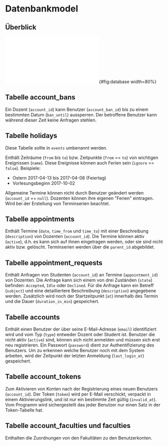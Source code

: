 # Datenbankmodel

## Überblick

![Datenbankmodel von schiv (Erstellt mit
mysql-workbench)](../images/database.pdf){#fig:database width=80%}

## Tabelle account_bans

Ein Dozent (`account_id`) kann Benutzer (`account_ban_id`) bis zu einem
bestimmten Datum (`ban_until`) aussperren. Der betroffene Benutzer kann während
dieser Zeit keine Anfragen stehlen.

## Tabelle holidays

Diese Tabelle sollte in `events` umbenannt werden.

Enthält Zeiträume (`from` bis `to`) bzw. Zeitpunkte (`from` == `to`) von
wichtigen Ereignissen (`name`). Diese Ereignisse können auch Ferien sein
(`ignore` == `false`). Beispiele:

- Ostern 2017-04-13 bis 2017-04-08 (Feiertag)
- Vorlesungsbeginn 2017-10-02 

Allgemeine Termine können nicht durch Benutzer geändert werden (`account_id` ==
`null`). Dozenten können ihre eigenen "Ferien" eintragen. Wird bei der
Erstellung von Terminserien beachtet.

## Tabelle appointments

Enthält Termine (`date`, `time_from` und `time_to`) mit einer Beschreibung
(`description`) von Dozenten (`account_id`). Die Termine können aktiv
(`active`), d.h. es kann sich auf ihnen eingetragen werden, oder sie sind nicht
aktiv bzw. gelöscht. Terminserien werden über die `parent_id` abgebildet.

## Tabelle appointment_requests

Enthält Anfragen von Studenten (`account_id`) an Termine (`appointment_id`) von
Dozenten. Die Anfrage kann sich einem von drei Zuständen (`state`) befinden:
`Accepted`, `Idle` oder `Declined`. Für die Anfrage kann ein Betreff (`subject`)
und eine detailliertere Beschreibung (`description`) angegebene werden.
Zusätzlich wird noch der Startzeitpunkt (`at`) innerhalb des Termin und die
Dauer (`duration_in_min`) gespeichert.

## Tabelle accounts

Enthält einen Benutzer der über seine E-Mail-Adresse (`email`) identifiziert
wird und vom Typ (`type`) entweder Dozent oder Student ist. Benutzer die nicht
aktiv (`active`) sind, können sich nicht anmelden und müssen sich erst neu
registrieren. Ein Passwort (`password`) dient zur Authentifizierung des
Benutzers. Um zu erkennen welche Benutzer noch mit dem System arbeiten, wird der
Zeitpunkt der letzten Anmeldung (`last_login_at`) gespeichert.

## Tabelle account_tokens

Zum Aktivieren von Konten nach der Registrierung eines neuen Benutzers
(`account_id`). Der Token (`token`) wird per E-Mail verschickt, verpackt in
einem Aktivierungslink, und ist nur ein bestimmte Zeit gültig (`invalid_at`).
Vom Programm wird sichergestellt das jeder Benutzer nur einen Satz in der
Token-Tabelle hat.

## Tabelle account_faculties und faculties

Enthalten die Zuordnungen von den Fakultäten zu den Benutzerkonten. 
